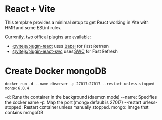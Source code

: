 # React + Vite

This template provides a minimal setup to get React working in Vite with HMR and some ESLint rules.

Currently, two official plugins are available:

- [@vitejs/plugin-react](https://github.com/vitejs/vite-plugin-react/blob/main/packages/plugin-react/README.md) uses [Babel](https://babeljs.io/) for Fast Refresh
- [@vitejs/plugin-react-swc](https://github.com/vitejs/vite-plugin-react-swc) uses [SWC](https://swc.rs/) for Fast Refresh

# Create Docker mongoDB

`docker run -d --name dbserver -p 27017:27017 --restart unless-stopped mongo:6.0.4`

-d: Runs the container in the background (daemon mode)
--name: Specifies the docker name
-p: Map the port (mongo default is 27017)
--restart unless-stopped: Restart container unless manually stopped.
mongo: Image that contains mongoDB
